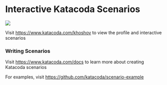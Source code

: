 # Interactive Katacoda Scenarios

[![](http://shields.katacoda.com/katacoda/khoshov/count.svg)](https://www.katacoda.com/khoshov "Get your profile on Katacoda.com")

Visit https://www.katacoda.com/khoshov to view the profile and interactive scenarios

### Writing Scenarios
Visit https://www.katacoda.com/docs to learn more about creating Katacoda scenarios

For examples, visit https://github.com/katacoda/scenario-example
